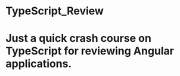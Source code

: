 # TypeScript_Review
# Just a quick crash course on TypeScript for reviewing Angular applications.
# 
